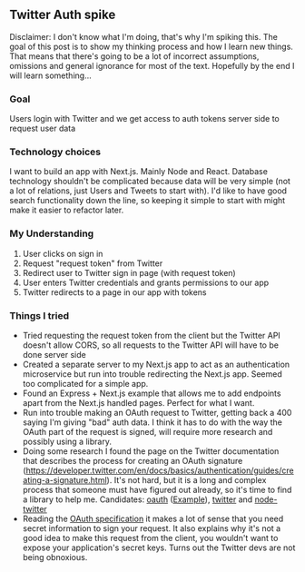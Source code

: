 ## Twitter Auth spike

Disclaimer: I don't know what I'm doing, that's why I'm spiking this. The goal of this post is to show my thinking process and how I learn new things. That means that there's going to be a lot of incorrect assumptions, omissions and general ignorance for most of the text. Hopefully by the end I will learn something...

### Goal

Users login with Twitter and we get access to auth tokens server side to request user data

### Technology choices

I want to build an app with Next.js. Mainly Node and React. Database technology shouldn't be complicated because data will be very simple (not a lot of relations, just Users and Tweets to start with). I'd like to have good search functionality down the line, so keeping it simple to start with might make it easier to refactor later.

### My Understanding

1. User clicks on sign in
2. Request "request token" from Twitter
3. Redirect user to Twitter sign in page (with request token)
4. User enters Twitter credentials and grants permissions to our app
5. Twitter redirects to a page in our app with tokens

### Things I tried

- Tried requesting the request token from the client but the Twitter API doesn't allow CORS, so all requests to the Twitter API will have to be done server side
- Created a separate server to my Next.js app to act as an authentication microservice but run into trouble redirecting the Next.js app. Seemed too complicated for a simple app.
- Found an Express + Next.js example that allows me to add endpoints apart from the Next.js handled pages. Perfect for what I want.
- Run into trouble making an OAuth request to Twitter, getting back a 400 saying I'm giving "bad" auth data. I think it has to do with the way the OAuth part of the request is signed, will require more research and possibly using a library.
- Doing some research I found the page on the Twitter documentation that describes the process for creating an OAuth signature (https://developer.twitter.com/en/docs/basics/authentication/guides/creating-a-signature.html). It's not hard, but it is a long and complex process that someone must have figured out already, so it's time to find a library to help me. Candidates: [oauth](https://www.npmjs.com/package/oauth) ([Example](https://gist.github.com/joshj/1933640)), [twitter](https://www.npmjs.com/package/twitter) and [node-twitter](https://www.npmjs.com/package/node-twitter-api)
- Reading the [OAuth specification](https://oauth.net/core/1.0/#anchor9) it makes a lot of sense that you need secret information to sign your request. It also explains why it's not a good idea to make this request from the client, you wouldn't want to expose your application's secret keys. Turns out the Twitter devs are not being obnoxious.
